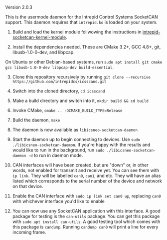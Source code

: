 Version 2.0.3

This is the usermode daemon for the Intrepid Control Systems SocketCAN support. This daemon requires that ```intrepid.ko``` is loaded on your system.

1. Build and load the kernel module follwowing the instructions in [intrepid-socketcan-kernel-module](https://github.com/intrepidcs/intrepid-socketcan-kernel-module).

2. Install the dependencies needed. These are CMake 3.2+, GCC 4.8+, git, libusb-1.0-0-dev, and libpcap.

On Ubuntu or other Debian-based systems, run `sudo apt install git cmake gcc libusb-1.0-0-dev libpcap-dev build-essential`.

3. Clone this repository recursively by running `git clone --recursive https://github.com/intrepidcs/icsscand.git`

4. Switch into the cloned directory, `cd icsscand`

5. Make a build directory and switch into it, `mkdir build && cd build`

6. Invoke CMake, `cmake .. -DCMAKE_BUILD_TYPE=Release`

7. Build the daemon, `make`

8. The daemon is now available as `libicsneo-socketcan-daemon`

9. Start the daemon up to begin connecting to devices. Use `sudo ./libicsneo-socketcan-daemon`. If you're happy with the results and would like to run in the background, run `sudo ./libicsneo-socketcan-daemon -d` to run in daemon mode.

10. CAN interfaces will have been created, but are "down" or, in other words, not enabled for transmit and receive yet. You can see them with `ip link`. They will be labelled `can0`, `can1`, and etc. They will have an alias listed which corresponds to the serial number of the device and network on that device.

11. Enable the CAN interface with `sudo ip link set can0 up`, replacing `can0` with whichever interface you'd like to enable

12. You can now use any SocketCAN application with this interface. A good package for testing is the `can-utils` package. You can get this package with `sudo apt install can-utils`. A good testing tool which comes with this package is `candump`. Running `candump can0` will print a line for every incoming frame.
